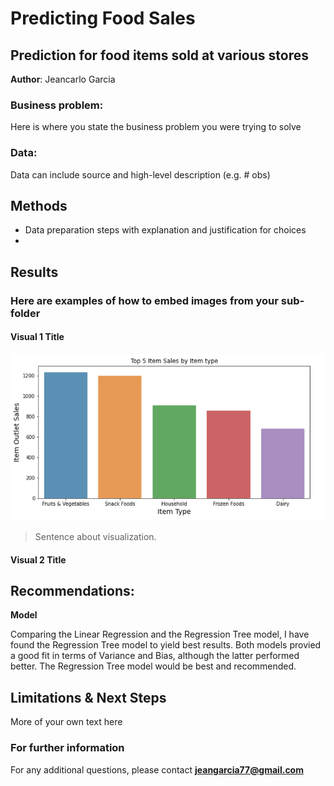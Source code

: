 # Predicting Food Sales
## Prediction for food items sold at various stores 

**Author**: Jeancarlo Garcia

### Business problem:

Here is where you state the business problem you were trying to solve


### Data:
Data can include source and high-level description (e.g. # obs)


## Methods
- Data preparation steps with explanation and justification for choices
- 

## Results

### Here are examples of how to embed images from your sub-folder


#### Visual 1 Title
![sample image](Top5_Food_Items_Project1.PNG)

> Sentence about visualization.

#### Visual 2 Title

## Recommendations:

**Model**

Comparing the Linear Regression and the Regression Tree model, I have found the Regression Tree model to yield best results. Both models provied a good fit in terms of Variance and Bias, although the latter performed better. The Regression Tree model would be best and recommended.


## Limitations & Next Steps

More of your own text here


### For further information


For any additional questions, please contact **jeangarcia77@gmail.com**
